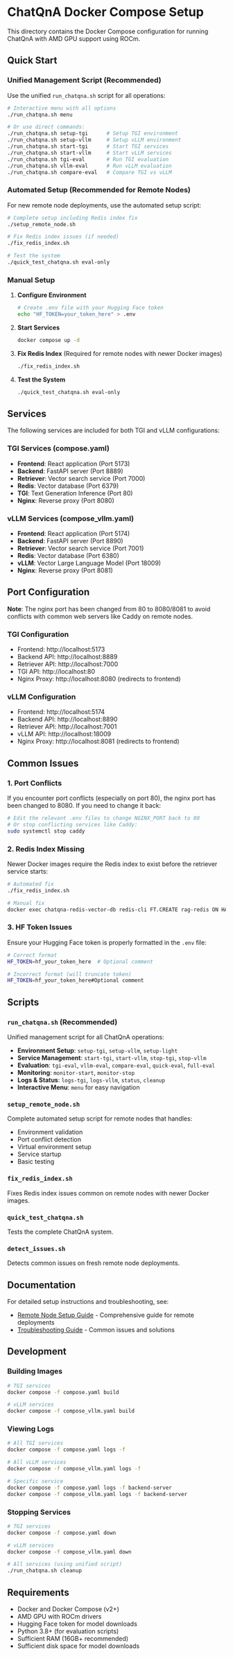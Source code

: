 # ChatQnA Docker Compose Setup

This directory contains the Docker Compose configuration for running ChatQnA with AMD GPU support using ROCm.

## Quick Start

### Unified Management Script (Recommended)

Use the unified `run_chatqna.sh` script for all operations:

```bash
# Interactive menu with all options
./run_chatqna.sh menu

# Or use direct commands:
./run_chatqna.sh setup-tgi      # Setup TGI environment
./run_chatqna.sh setup-vllm     # Setup vLLM environment
./run_chatqna.sh start-tgi      # Start TGI services
./run_chatqna.sh start-vllm     # Start vLLM services
./run_chatqna.sh tgi-eval       # Run TGI evaluation
./run_chatqna.sh vllm-eval      # Run vLLM evaluation
./run_chatqna.sh compare-eval   # Compare TGI vs vLLM
```

### Automated Setup (Recommended for Remote Nodes)

For new remote node deployments, use the automated setup script:

```bash
# Complete setup including Redis index fix
./setup_remote_node.sh

# Fix Redis index issues (if needed)
./fix_redis_index.sh

# Test the system
./quick_test_chatqna.sh eval-only
```

### Manual Setup

1. **Configure Environment**
   ```bash
   # Create .env file with your Hugging Face token
   echo "HF_TOKEN=your_token_here" > .env
   ```

2. **Start Services**
   ```bash
   docker compose up -d
   ```

3. **Fix Redis Index** (Required for remote nodes with newer Docker images)
   ```bash
   ./fix_redis_index.sh
   ```

4. **Test the System**
   ```bash
   ./quick_test_chatqna.sh eval-only
   ```

## Services

The following services are included for both TGI and vLLM configurations:

### TGI Services (compose.yaml)
- **Frontend**: React application (Port 5173)
- **Backend**: FastAPI server (Port 8889)
- **Retriever**: Vector search service (Port 7000)
- **Redis**: Vector database (Port 6379)
- **TGI**: Text Generation Inference (Port 80)
- **Nginx**: Reverse proxy (Port 8080)

### vLLM Services (compose_vllm.yaml)
- **Frontend**: React application (Port 5174)
- **Backend**: FastAPI server (Port 8890)
- **Retriever**: Vector search service (Port 7001)
- **Redis**: Vector database (Port 6380)
- **vLLM**: Vector Large Language Model (Port 18009)
- **Nginx**: Reverse proxy (Port 8081)

## Port Configuration

**Note**: The nginx port has been changed from 80 to 8080/8081 to avoid conflicts with common web servers like Caddy on remote nodes.

### TGI Configuration
- Frontend: http://localhost:5173
- Backend API: http://localhost:8889
- Retriever API: http://localhost:7000
- TGI API: http://localhost:80
- Nginx Proxy: http://localhost:8080 (redirects to frontend)

### vLLM Configuration
- Frontend: http://localhost:5174
- Backend API: http://localhost:8890
- Retriever API: http://localhost:7001
- vLLM API: http://localhost:18009
- Nginx Proxy: http://localhost:8081 (redirects to frontend)

## Common Issues

### 1. Port Conflicts
If you encounter port conflicts (especially on port 80), the nginx port has been changed to 8080. If you need to change it back:

```bash
# Edit the relevant .env files to change NGINX_PORT back to 80
# Or stop conflicting services like Caddy:
sudo systemctl stop caddy
```

### 2. Redis Index Missing
Newer Docker images require the Redis index to exist before the retriever service starts:

```bash
# Automated fix
./fix_redis_index.sh

# Manual fix
docker exec chatqna-redis-vector-db redis-cli FT.CREATE rag-redis ON HASH PREFIX 1 doc: SCHEMA content TEXT WEIGHT 1.0 distance NUMERIC
```

### 3. HF Token Issues
Ensure your Hugging Face token is properly formatted in the `.env` file:

```bash
# Correct format
HF_TOKEN=hf_your_token_here  # Optional comment

# Incorrect format (will truncate token)
HF_TOKEN=hf_your_token_here#Optional comment
```

## Scripts

### `run_chatqna.sh` (Recommended)
Unified management script for all ChatQnA operations:
- **Environment Setup**: `setup-tgi`, `setup-vllm`, `setup-light`
- **Service Management**: `start-tgi`, `start-vllm`, `stop-tgi`, `stop-vllm`
- **Evaluation**: `tgi-eval`, `vllm-eval`, `compare-eval`, `quick-eval`, `full-eval`
- **Monitoring**: `monitor-start`, `monitor-stop`
- **Logs & Status**: `logs-tgi`, `logs-vllm`, `status`, `cleanup`
- **Interactive Menu**: `menu` for easy navigation

### `setup_remote_node.sh`
Complete automated setup script for remote nodes that handles:
- Environment validation
- Port conflict detection
- Virtual environment setup
- Service startup
- Basic testing

### `fix_redis_index.sh`
Fixes Redis index issues common on remote nodes with newer Docker images.

### `quick_test_chatqna.sh`
Tests the complete ChatQnA system.

### `detect_issues.sh`
Detects common issues on fresh remote node deployments.

## Documentation

For detailed setup instructions and troubleshooting, see:
- [Remote Node Setup Guide](REMOTE_NODE_SETUP.md) - Comprehensive guide for remote deployments
- [Troubleshooting Guide](REMOTE_NODE_SETUP.md#troubleshooting-commands) - Common issues and solutions

## Development

### Building Images
```bash
# TGI services
docker compose -f compose.yaml build

# vLLM services
docker compose -f compose_vllm.yaml build
```

### Viewing Logs
```bash
# All TGI services
docker compose -f compose.yaml logs -f

# All vLLM services
docker compose -f compose_vllm.yaml logs -f

# Specific service
docker compose -f compose.yaml logs -f backend-server
docker compose -f compose_vllm.yaml logs -f backend-server
```

### Stopping Services
```bash
# TGI services
docker compose -f compose.yaml down

# vLLM services
docker compose -f compose_vllm.yaml down

# All services (using unified script)
./run_chatqna.sh cleanup
```

## Requirements

- Docker and Docker Compose (v2+)
- AMD GPU with ROCm drivers
- Hugging Face token for model downloads
- Python 3.8+ (for evaluation scripts)
- Sufficient RAM (16GB+ recommended)
- Sufficient disk space for model downloads
